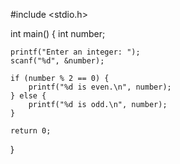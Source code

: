 
#include <stdio.h>

int main() {
    int number;

    printf("Enter an integer: ");
    scanf("%d", &number);

    if (number % 2 == 0) {
        printf("%d is even.\n", number);
    } else {
        printf("%d is odd.\n", number);
    }

    return 0;
}
